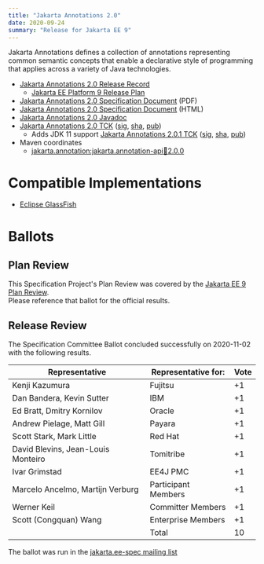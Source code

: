 ```yaml
---
title: "Jakarta Annotations 2.0"
date: 2020-09-24
summary: "Release for Jakarta EE 9"
---
```


Jakarta Annotations defines a collection of annotations representing common semantic concepts that enable a declarative style of programming that applies across a variety of Java technologies.

* [Jakarta Annotations 2.0 Release Record](https://projects.eclipse.org/projects/ee4j.ca/releases/2.0.0)
  * [Jakarta EE Platform 9 Release Plan](https://eclipse-ee4j.github.io/jakartaee-platform/jakartaee9/JakartaEE9ReleasePlan)
* [Jakarta Annotations 2.0 Specification Document](./annotations-spec-2.0.pdf) (PDF)
* [Jakarta Annotations 2.0 Specification Document](./annotations-spec-2.0.html) (HTML)
* [Jakarta Annotations 2.0 Javadoc](./apidocs)
* [Jakarta Annotations 2.0 TCK](https://download.eclipse.org/jakartaee/annotations/2.0/jakarta-annotations-tck-2.0.0.zip)  ([sig](https://download.eclipse.org/jakartaee/annotations/2.0/jakarta-annotations-tck-2.0.0.zip.sig),  [sha](https://download.eclipse.org/jakartaee/annotations/2.0/jakarta-annotations-tck-2.0.0.zip.sha256),  [pub](https://jakarta.ee/specifications/jakartaee-spec-committee.pub))
   * Adds JDK 11 support [Jakarta Annotations 2.0.1 TCK](https://download.eclipse.org/jakartaee/annotations/2.0/jakarta-annotations-tck-2.0.1.zip)  ([sig](https://download.eclipse.org/jakartaee/annotations/2.0/jakarta-annotations-tck-2.0.1.zip.sig),  [sha](https://download.eclipse.org/jakartaee/annotations/2.0/jakarta-annotations-tck-2.0.1.zip.sha256),  [pub](https://jakarta.ee/specifications/jakartaee-spec-committee.pub))
* Maven coordinates
  * [jakarta.annotation:jakarta.annotation-api:jar:2.0.0](https://search.maven.org/artifact/jakarta.annotation/jakarta.annotation-api/2.0.0/jar)

# Compatible Implementations

* [Eclipse GlassFish](https://github.com/eclipse-ee4j/glassfish/releases/download/6.0.0-M3-2020-10-04/glassfish-6.0.0-M3-2020-10-04.zip)

# Ballots

## Plan Review

[//]: # (For Jakarta EE 9, the Platform Plan Review covered 95% of the Specification Projects.  For those Projects, just use the following statement in this Plan Review section:)

This Specification Project's Plan Review was covered by the [Jakarta EE 9 Plan Review](https://jakarta.ee/specifications/platform/9/).  
Please reference that ballot for the official results.

[//]: # (If your Project was required to do a standalone Plan Review...  You'll need to perform an official Plan Review ballot and record the results here.)

## Release Review

The Specification Committee Ballot concluded successfully on 2020-11-02 with the following results.

| Representative                                 | Representative for: | Vote |
|------------------------------------------------|---------------------|------|
| Kenji Kazumura                                 | Fujitsu             |  +1  |
| Dan Bandera, Kevin Sutter                      | IBM                 |  +1  |
| Ed Bratt, Dmitry Kornilov                      | Oracle              |  +1  |
| Andrew Pielage, Matt Gill                      | Payara              |  +1  |
| Scott Stark, Mark Little                       | Red Hat             |  +1  |
| David Blevins, Jean-Louis Monteiro             | Tomitribe           |  +1  |
| Ivar Grimstad                                  | EE4J PMC            |  +1  |
| Marcelo Ancelmo, Martijn Verburg               | Participant Members |  +1  |
| Werner Keil                                    | Committer Members   |  +1  |
| Scott (Congquan) Wang                          | Enterprise Members  |  +1  |
|                                                | Total               |  10  |

The ballot was run in the [jakarta.ee-spec mailing list](https://www.eclipse.org/lists/jakarta.ee-spec/msg01111.html)
